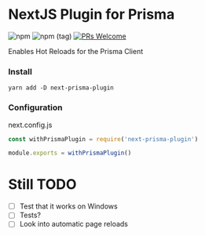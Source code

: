 # NextJS Plugin for Prisma

![npm](https://img.shields.io/npm/v/next-prisma-plugin0?style=flat-square)
![npm (tag)](https://img.shields.io/npm/v/next-prisma-plugin0/next?style=flat-square)
[![PRs Welcome](https://img.shields.io/badge/PRs-welcome-brightgreen.svg?style=flat-square)](http://makeapullrequest.com)

Enables Hot Reloads for the Prisma Client

### Install

```
yarn add -D next-prisma-plugin
```

### Configuration

next.config.js

```js
const withPrismaPlugin = require('next-prisma-plugin')

module.exports = withPrismaPlugin()
```

# Still TODO

- [ ] Test that it works on Windows
- [ ] Tests?
- [ ] Look into automatic page reloads
